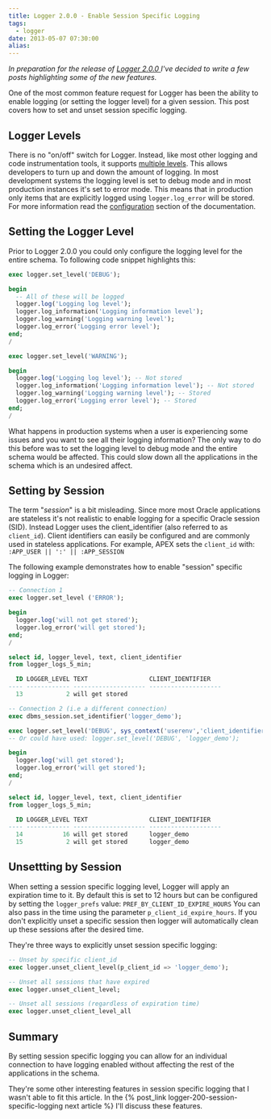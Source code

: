 ```yaml
---
title: Logger 2.0.0 - Enable Session Specific Logging
tags:
  - logger
date: 2013-05-07 07:30:00
alias:
---
```


_In preparation for the release of [Logger 2.0.0 ](https://github.com/tmuth/Logger---A-PL-SQL-Logging-Utility)I've decided to write a few posts highlighting some of the new features._

One of the most common feature request for Logger has been the ability to enable logging (or setting the logger level) for a given session. This post covers how to set and unset session specific logging.

## Logger Levels

There is no "on/off" switch for Logger. Instead, like most other logging and code instrumentation tools, it supports [multiple levels](https://github.com/tmuth/Logger---A-PL-SQL-Logging-Utility#logger-levels). This allows developers to turn up and down the amount of logging. In most development systems the logging level is set to debug mode and in most production instances it's set to error mode. This means that in production only items that are explicitly logged using `logger.log_error` will be stored. For more information read the [configuration](https://github.com/tmuth/Logger---A-PL-SQL-Logging-Utility#configuration) section of the documentation.

## Setting the Logger Level

Prior to Logger 2.0.0 you could only configure the logging level for the entire schema. To following code snippet highlights this:

```sql
exec logger.set_level('DEBUG');

begin
  -- All of these will be logged
  logger.log('Logging log level');
  logger.log_information('Logging information level');
  logger.log_warning('Logging warning level');
  logger.log_error('Logging error level');
end;
/

exec logger.set_level('WARNING');

begin
  logger.log('Logging log level'); -- Not stored
  logger.log_information('Logging information level'); -- Not stored
  logger.log_warning('Logging warning level'); -- Stored
  logger.log_error('Logging error level'); -- Stored
end;
/
```

What happens in production systems when a user is experiencing some issues and you want to see all their logging information? The only way to do this before was to set the logging level to debug mode and the entire schema would be affected. This could slow down all the applications in the schema which is an undesired affect.

## Setting by Session

The term "_session_" is a bit misleading. Since more most Oracle applications are stateless it's not realistic to enable logging for a specific Oracle session (SID). Instead Logger uses the client_identifier (also referred to as `client_id`). Client identifiers can easily be configured and are commonly used in stateless applications. For example, APEX sets the `client_id` with: `:APP_USER || ':' || :APP_SESSION`

The following example demonstrates how to enable "session" specific logging in Logger:

```sql
-- Connection 1
exec logger.set_level ('ERROR');

begin
  logger.log('will not get stored');
  logger.log_error('will get stored');
end;
/

select id, logger_level, text, client_identifier
from logger_logs_5_min;

  ID LOGGER_LEVEL TEXT                 CLIENT_IDENTIFIER
---- ------------ -------------------- --------------------
  13            2 will get stored      

-- Connection 2 (i.e a different connection)
exec dbms_session.set_identifier('logger_demo');

exec logger.set_level('DEBUG', sys_context('userenv','client_identifier'));
-- Or could have used: logger.set_level('DEBUG', 'logger_demo');

begin
  logger.log('will get stored');
  logger.log_error('will get stored');
end;
/

select id, logger_level, text, client_identifier
from logger_logs_5_min;

  ID LOGGER_LEVEL TEXT                 CLIENT_IDENTIFIER
---- ------------ -------------------- --------------------
  14           16 will get stored      logger_demo
  15            2 will get stored      logger_demo
```

## Unsettting by Session

When setting a session specific logging level, Logger will apply an expiration time to it. By default this is set to 12 hours but can be configured by setting the `logger_prefs` value: `PREF_BY_CLIENT_ID_EXPIRE_HOURS` You can also pass in the time using the parameter `p_client_id_expire_hours`. If you don't explicitly unset a specific session then logger will automatically clean up these sessions after the desired time.

They're three ways to explicitly unset session specific logging:
```sql
-- Unset by specific client_id
exec logger.unset_client_level(p_client_id => 'logger_demo');

-- Unset all sessions that have expired
exec logger.unset_client_level;

-- Unset all sessions (regardless of expiration time)
exec logger.unset_client_level_all
```

## Summary

By setting session specific logging you can allow for an individual connection to have logging enabled without affecting the rest of the applications in the schema.

They're some other interesting features in session specific logging that I wasn't able to fit this article. In the {% post_link logger-200-session-specific-logging next article %} I'll discuss these features.
